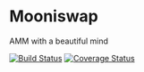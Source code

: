 # Mooniswap

AMM with a beautiful mind

[![Build Status](https://travis-ci.org/CryptoManiacsZone/mooniswap.svg?branch=master)](https://travis-ci.org/CryptoManiacsZone/mooniswap)
[![Coverage Status](https://coveralls.io/repos/github/CryptoManiacsZone/mooniswap/badge.svg?branch=master)](https://coveralls.io/github/CryptoManiacsZone/mooniswap?branch=master)
